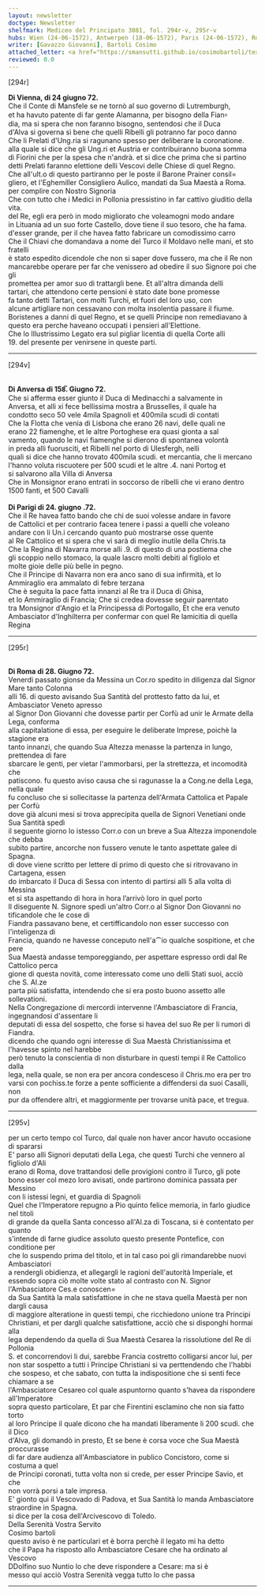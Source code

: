 ```yaml
---
layout: newsletter
doctype: Newsletter
shelfmark: Mediceo del Principato 3081, fol. 294r-v, 295r-v
hubs: Wien (24-06-1572), Antwerpen (18-06-1572), Paris (24-06-1572), Roma (28-06-1572)
writer: [Gavazzo Giovanni], Bartoli Cosimo
attached_letter: <a href="https://smansutti.github.io/cosimobartoli/texts/2981_038/">2981_038</a>
reviewed: 0.0
---
```


[294r]  
  
  
<strong>Di Vienna, di 24 giugno 72.</strong>  
Che il Conte di Mansfele se ne tornò al suo governo di Lutremburgh,  
et ha havuto patente di far gente Alamanna, per bisogno della Fian꞊  
dia, ma si spera che non faranno bisogno, sentendosi che il Duca  
d'Alva si governa sì bene che quelli Ribelli gli potranno far poco danno  
Che li Prelati d'Ung.ria si ragunano spesso per deliberare la coronatione.  
alla quale si dice che gli Ung.ri et Austria er contribuiranno buona somma  
di Fiorini che per la spesa che n'andrà. et si dice che prima che si partino  
detti Prelati faranno elettione delli Vescovi delle Chiese di quel Regno.  
Che all'ult.o di questo partiranno per le poste il Barone Prainer consil=  
gliero, et l'Eghemiller Consigliero Aulico, mandati da Sua Maestà a Roma.  
per complire con Nostro Signoria  
Che con tutto che i Medici in Pollonia pressistino in far cattivo giuditio della vita.  
del Re, egli era però in modo migliorato che voleamogni modo andare  
in Lituania ad un suo forte Castello, dove tiene il suo tesoro, che ha fama.  
d'esser grande, per il che havea fatto fabricare un comodissimo carro  
Che il Chiavi che domandava a nome del Turco il Moldavo nelle mani, et sto fratelli  
è stato espedito dicendole che non si saper dove fussero, ma che il Re non  
mancarebbe operare per far che venissero ad obedire il suo Signore poi che gli  
promettea per amor suo di trattargli bene. Et all'altra dimanda delli  
tartari, che attendono certe pensioni è stato date bone promesse  
fa tanto detti Tartari, con molti Turchi, et fuori del loro uso, con  
alcune artigliare non cessavano con molta insolentia passare il fiume.  
Boristenes a danni di quel Regno, et se quelli Principe non remediavano à  
questo era perche haveano occupati i pensieri all'Elettione.  
Che lo Illustrissimo Legato era sul pigliar licentia di quella Corte alli  
19. del presente per venirsene in queste parti.  
  
---  

[294v]  
  
  
<br/><strong>Di Anversa di 158̅. Giugno 72.</strong>  
Che si afferma esser giunto il Duca di Medinacchi a salvamente in  
Anversa, et alli xi fece bellissima mostra a Brusselles, il quale ha  
condotto seco 50 vele 4mila Spagnoli et 400mila scudi di contati  
Che la Flotta che venia di Lisbona che erano 26 navi, delle quali ne  
erano 22 fiamenghe, et le altre Portoghese era quasi gionta a sal  
vamento, quando le navi fiamenghe si dierono di spontanea volontà  
in preda alli fuorusciti, et Ribelli nel porto di Ulesfergh, nelli  
quali si dice che hanno trovato 400mila scudi. et mercantia, che li mercano  
l'hanno voluta riscuotere per 500 scudi et le altre .4. nani Portog et  
si salvarono alla Villa di Anversa  
Che in Monsignor erano entrati in soccorso de ribelli che vi erano dentro  
1500 fanti, et 500 Cavalli  
<br/><strong>Di Parigi di 24. giugno .72.</strong>  
Che il Re havea fatto bando che chi de suoi volesse andare in favore  
de Cattolici et per contrario facea tenere i passi a quelli che voleano  
andare con li Un.i cercando quanto può mostrarse osse quente  
al Re Cattolico et si spera che vi sarà di meglio inutile della Chris.ta  
Che la Regina di Navarra morse alli .9. di questo di una postiema che  
gli scoppio nello stomaco, la quale lascro molti debiti al figliolo et  
molte gioie delle più belle in pegno.  
Che il Principe di Navarra non era anco sano di sua infirmità, et lo  
Ammiraglio era ammalato di febre terzana  
Che è seguita la pace fatta innanzi al Re tra il Duca di Ghisa,  
et lo Ammiraglio di Francia; Che si credea dovesse seguir parentato  
tra Monsignor d'Angio et la Principessa di Portogallo, Et che era venuto  
Ambasciator d'Inghilterra per confermar con quel Re lamicitia di quella Regina  
  
---  

[295r]  
  
  
<br/><strong>Di Roma di 28. Giugno 72.</strong>  
Venerdi passato gionse da Messina un Cor.ro spedito in diligenza dal Signor Mare tanto Colonna  
alli 16. di questo avisando Sua Santità del prottesto fatto da lui, et Ambasciator Veneto apresso  
al Signor Don Giovanni che dovesse partir per Corfù ad unir le Armate della Lega, conforma  
alla capitalatione di essa, per eseguire le deliberate Imprese, poichè la stagione era  
tanto innanzi, che quando Sua Altezza menasse la partenza in lungo, prettendea di fare  
sbarcare le genti, per vietar l'ammorbarsi, per la strettezza, et incomodità che  
patiscono. fu questo aviso causa che si ragunasse la a Cong.ne della Lega, nella quale  
fu concluso che si sollecitasse la partenza dell'Armata Cattolica et Papale per Corfù  
dove già alcuni mesi si trova apprecipita quella de Signori Venetiani onde Sua Santità spedì  
il seguente giorno lo istesso Corr.o con un breve a Sua Altezza imponendole che debba  
subito partire, ancorche non fussero venute le tanto aspettate galee di Spagna.  
di dove viene scritto per lettere di primo di questo che si ritrovavano in Cartagena, essen  
do imbarcato il Duca di Sessa con intento di partirsi alli 5 alla volta di Messina  
et si sta aspettando di hora in hora l’arrivò loro in quel porto  
Il diseguente N. Signore spedì un'altro Corr.o al Signor Don Giovanni no tificandole che le cose di  
Fiandra passavano bene, et certifficandolo non esser successo con l'inteligenza di  
Francia, quando ne havesse conceputo nell'a⁀io qualche sospitione, et che pere  
Sua Maestà andasse temporeggiando, per aspettare espresso ordi dal Re Cattolico perca  
gione di questa novità, come interessato come uno delli Stati suoi, acciò che S. Al.ze  
parta più satisfatta, intendendo che si era posto buono assetto alle sollevationi.  
Nella Congregazione di mercordi intervenne l'Ambasciatore di Francia, ingegnandosi d'assentare li  
deputati di essa del sospetto, che forse si havea del suo Re per li rumori di Fiandra.  
dicendo che quando ogni interesse di Sua Maestà Christianissima et l'havesse spinto nel harebbe  
però tenuto la conscientia di non disturbare in questi tempi il Re Cattolico dalla  
lega, nella quale, se non era per ancora condesceso il Chris.mo era per tro  
varsi con pochiss.te forze a pente sofficiente a diffendersi da suoi Casalli, non  
pur da offendere altri, et maggiormente per trovarse unità pace, et tregua.  
  
---  

[295v]  
  
  
per un certo tempo col Turco, dal quale non haver ancor havuto occasione di spararsi  
E' parso alli Signori deputati della Lega, che questi Turchi che vennero al figliolo d'Ali  
erano di Roma, dove trattandosi delle provigioni contro il Turco, gli pote  
bono esser col mezo loro avisati, onde partirono dominica passata per Messino  
con li istessi legni, et guardia di Spagnoli  
Quel che l'Imperatore repugno a Pio quinto felice memoria, in farlo giudice nel titoli  
di grande da quella Santa concesso all'Al.za di Toscana, si è contentato per quanto  
s'intende di farne giudice assoluto questo presente Pontefice, con conditione per  
che lo suspendo prima del titolo, et in tal caso poi gli rimandarebbe nuovi Ambasciatori  
a rendergli obidienza, et allegargli le ragioni dell'autorità Imperiale, et  
essendo sopra ciò molte volte stato al contrasto con N. Signor l'Ambasciatore Ces.e conoscen=  
da Sua Santità la mala satisfattione in che ne stava quella Maestà per non dargli causa  
di maggiore alteratione in questi tempi, che ricchiedono unione tra Principi  
Christiani, et per dargli qualche satisfattione, acciò che si disponghi hormai alla  
lega dependendo da quella di Sua Maestà Cesarea la rissolutione del Re di Pollonia  
S. et concorrendovi li dui, sarebbe Francia costretto colligarsi ancor lui, per  
non star sospetto a tutti i Principe Christiani si va perttendendo che l'habbi  
che sospeso, et che sabato, con tutta la indispositione che si senti fece chiamare a se  
l'Ambasciatore Cesareo col quale aspuntorno quanto s'havea da rispondere all'Imperatore  
sopra questo particolare, Et par che Firentini esclamino che non sia fatto torto  
al loro Principe il quale dicono che ha mandati liberamente li 200 scudi. che il Dico  
d'Alva, gli domandò in presto, Et se bene è corsa voce che Sua Maestà proccurasse  
di far dare audienza all'Ambasciatore in publico Concistoro, come si costuma a quel  
de Principi coronati, tutta volta non si crede, per esser Principe Savio, et che  
non vorrà porsi a tale impresa.  
E' gionto qui il Vescovado di Padova, et Sua Santità lo manda Ambasciatore straordine in Spagna.  
si dice per la cosa dell'Arcivescovo di Toledo.  
Della Serenità Vostra Servito  
Cosimo bartoli  
questo aviso è ne particulari et è borra perchè il legato mi ha detto  
che il Papa ha risposto allo Ambasciatore Cesare che ha ordinato al Vescovo  
DDolfino suo Nuntio lo che deve rispondere a Cesare: ma si è  
messo qui acciò Vostra Serenità vegga tutto lo che passa  
  
---  

